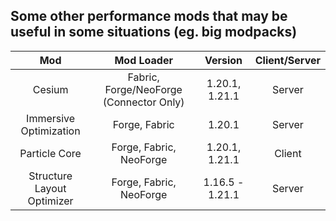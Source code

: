 ## Some other performance mods that may be useful in some situations (eg. big modpacks)

| Mod | Mod Loader | Version | Client/Server |
|:---:|:---:|:---:|:---:|
| Cesium | Fabric, Forge/NeoForge (Connector Only) | 1.20.1, 1.21.1 | Server |
| Immersive Optimization | Forge, Fabric | 1.20.1 | Server |
| Particle Core | Forge, Fabric, NeoForge | 1.20.1, 1.21.1 | Client |
| Structure Layout Optimizer | Forge, Fabric, NeoForge | 1.16.5 - 1.21.1 | Server |
